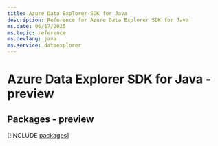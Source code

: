 ```yaml
---
title: Azure Data Explorer SDK for Java
description: Reference for Azure Data Explorer SDK for Java
ms.date: 06/17/2025
ms.topic: reference
ms.devlang: java
ms.service: dataexplorer
---
```

# Azure Data Explorer SDK for Java - preview
## Packages - preview
[!INCLUDE [packages](data-explorer-index.md)]